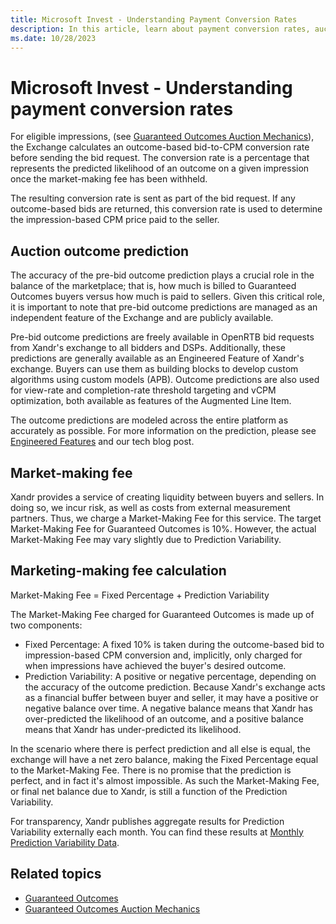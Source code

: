 ```yaml
---
title: Microsoft Invest - Understanding Payment Conversion Rates
description: In this article, learn about payment conversion rates, auction outcome prediction, market-making fees, and their calculations.
ms.date: 10/28/2023
---
```


# Microsoft Invest - Understanding payment conversion rates

For eligible impressions, (see [Guaranteed Outcomes Auction Mechanics](guaranteed-outcomes-auction-mechanics.md)), the Exchange
calculates an outcome-based bid-to-CPM conversion rate before sending the bid request. The conversion rate is a percentage that represents the predicted likelihood of an outcome on a given impression once the market-making fee has been withheld.

The resulting conversion rate is sent as part of the bid request. If any outcome-based bids are returned, this conversion rate is used to determine the impression-based CPM price paid to the seller.

## Auction outcome prediction

The accuracy of the pre-bid outcome prediction plays a crucial role in the balance of the marketplace; that is, how much is billed to
Guaranteed Outcomes buyers versus how much is paid to sellers. Given this critical role, it is important to note that pre-bid outcome
predictions are managed as an independent feature of the Exchange and are publicly available.

Pre-bid outcome predictions are freely available in OpenRTB bid requests from Xandr's exchange to all bidders and DSPs.
Additionally, these predictions are generally available as an Engineered Feature of Xandr's exchange. Buyers can use them
as building blocks to develop custom algorithms using custom models (APB). Outcome predictions are also used for view-rate and
completion-rate threshold targeting and vCPM optimization, both available as features of the Augmented Line Item.

The outcome predictions are modeled across the entire platform as accurately as possible. For more information on the prediction, please
see [Engineered Features](engineered-features.md) and our tech blog post.

## Market-making fee

Xandr provides a service of creating liquidity between buyers and sellers. In doing so, we incur risk, as well as costs
from external measurement partners. Thus, we charge a Market-Making Fee for this service. The target Market-Making Fee for Guaranteed Outcomes is 10%. However, the actual Market-Making Fee may vary slightly due to Prediction Variability.

## Marketing-making fee calculation

Market-Making Fee = Fixed Percentage + Prediction Variability

The Market-Making Fee charged for Guaranteed Outcomes is made up of two components:

- Fixed Percentage: A fixed 10% is taken during the outcome-based bid to impression-based CPM conversion and, implicitly, only charged for when impressions have achieved the buyer's desired outcome.
- Prediction Variability: A positive or negative percentage, depending on the accuracy of the outcome prediction. Because Xandr's exchange acts as a financial buffer between buyer and seller, it may have a positive or negative balance over time. A negative balance means that Xandr has over-predicted the likelihood of an outcome, and a positive balance means that Xandr has under-predicted its likelihood.

In the scenario where there is perfect prediction and all else is equal, the exchange will have a net zero balance, making the Fixed Percentage equal to the Market-Making Fee. There is no promise that the prediction is perfect, and in fact it's almost impossible. As such the Market-Making Fee, or final net balance due to Xandr, is still a function of the Prediction Variability.

For transparency, Xandr publishes aggregate results for Prediction Variability externally each month. You can find
these results at [Monthly Prediction Variability Data](monthly-prediction-variability-data.md).

## Related topics

- [Guaranteed Outcomes](guaranteed-outcomes.md)
- [Guaranteed Outcomes Auction Mechanics](guaranteed-outcomes-auction-mechanics.md)
